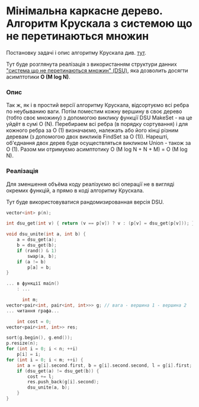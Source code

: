 # Мінімальна каркасне дерево. Алгоритм Крускала з системою що не перетинаються множин

Постановку задачі і опис алгоритму Крускала див. [тут](mst_kruskal).

Тут буде розглянута реалізація з використанням структури данних ["система що не перетинаються множин" (DSU)](dsu), яка дозволить досягти асимптотики **O (M log N)**.

### Опис

Так ж, як і в простий версії алгоритму Крускала, відсортуємо всі ребра по неубыванию ваги. Потім поместим кожну вершину в своє дерево (тобто своє множину) з допомогою виклику функції DSU MakeSet - на це уйдёт в сумі O (N). Перебираем всі ребра (в порядку сортування) і для кожного ребра за O (1) визначаємо, належать або його кінці різним деревам (з допомогою двох викликів FindSet за O (1)). Нарешті, об'єднання двох дерев буде осуществляться викликом Union - також за O (1). Разом ми отримуємо асимптотику O (M log N + N + M) = O (M log N).

### Реалізація

Для зменшення объёма коду реалізуємо всі операції не в вигляді окремих функцій, а прямо в коді алгоритму Крускала.

Тут буде використовуватися рандомизированная версія DSU.

<!--- TODO: specify code snippet id -->
``` cpp
vector<int> p(n);

int dsu_get(int v) { return (v == p[v]) ? v : (p[v] = dsu_get(p[v])); }

void dsu_unite(int a, int b) {
    a = dsu_get(a);
    b = dsu_get(b);
    if (rand() & 1)
        swap(a, b);
    if (a != b)
        p[a] = b;
}

... в функції main()
    : ...

      int m;
vector<pair<int, pair<int, int>>> g; // вага - вершина 1 - вершина 2
... читання графа...

    int cost = 0;
vector<pair<int, int>> res;

sort(g.begin(), g.end());
p.resize(n);
for (int i = 0; i < n; ++i)
    p[i] = i;
for (int i = 0; i < m; ++i) {
    int a = g[i].second.first, b = g[i].second.second, l = g[i].first;
    if (dsu_get(a) != dsu_get(b)) {
        cost += l;
        res.push_back(g[i].second);
        dsu_unite(a, b);
    }
}
```
